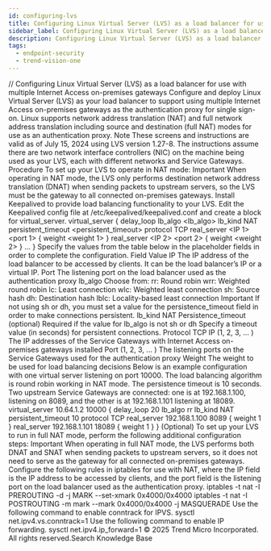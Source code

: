 ```yaml
---
id: configuring-lvs
title: Configuring Linux Virtual Server (LVS) as a load balancer for use with multiple Internet Access on-premises gateways
sidebar_label: Configuring Linux Virtual Server (LVS) as a load balancer for use with multiple Internet Access on-premises gateways
description: Configuring Linux Virtual Server (LVS) as a load balancer for use with multiple Internet Access on-premises gateways
tags:
  - endpoint-security
  - trend-vision-one
---
```


/*<![CDATA[*/ $('#title').html($('meta[name=map-description]').attr('content')); /*]]>*/ Configuring Linux Virtual Server (LVS) as a load balancer for use with multiple Internet Access on-premises gateways Configure and deploy Linux Virtual Server (LVS) as your load balancer to support using multiple Internet Access on-premises gateways as the authentication proxy for single sign-on. Linux supports network address translation (NAT) and full network address translation including source and destination (full NAT) modes for use as an authentication proxy. Note These screens and instructions are valid as of July 15, 2024 using LVS version 1.27-8. The instructions assume there are two network interface controllers (NIC) on the machine being used as your LVS, each with different networks and Service Gateways. Procedure To set up your LVS to operate in NAT mode: Important When operating in NAT mode, the LVS only performs destination network address translation (DNAT) when sending packets to upstream servers, so the LVS must be the gateway to all connected on-premises gateways. Install Keepalived to provide load balancing functionality to your LVS. Edit the Keepalived config file at /etc/keepalived/keepalived.conf and create a block for virtual_server. virtual_server <IP> <port> { delay_loop <loop> lb_algo <lb_algo> lb_kind NAT persistent_timeout <persistent_timeout> protocol TCP real_server <IP 1> <port 1> { weight <weight 1> } real_server <IP 2> <port 2> { weight <weight 2> } ... } Specify the values from the table below in the placeholder fields in order to complete the configuration. Field Value IP The IP address of the load balancer to be accessed by clients. It can be the load balancer’s IP or a virtual IP. Port The listening port on the load balancer used as the authentication proxy lb_algo Choose from: rr: Round robin wrr: Weighted round robin lc: Least connection wlc: Weighted least connection sh: Source hash dh: Destination hash lblc: Locality-based least connection Important If not using sh or dh, you must set a value for the persistence_timeout field in order to make connections persistent. lb_kind NAT Persistence_timeout (optional) Required if the value for lb_algo is not sh or dh Specify a timeout value (in seconds) for persistent connections. Protocol TCP IP (1, 2, 3, … ) The IP addresses of the Service Gateways with Internet Access on-premises gateways installed Port (1, 2, 3, … ) The listening ports on the Service Gateways used for the authentication proxy Weight The weight to be used for load balancing decisions Below is an example configuration with one virtual server listening on port 10000. The load balancing algorithm is round robin working in NAT mode. The persistence timeout is 10 seconds. Two upstream Service Gateways are connected: one is at 192.168.1.100, listening on 8089, and the other is at 192.168.1.101 listening at 18089. virtual_server 10.64.1.2 10000 { delay_loop 20 lb_algo rr lb_kind NAT persistent_timeout 10 protocol TCP real_server 192.168.1.100 8089 { weight 1 } real_server 192.168.1.101 18089 { weight 1 } } (Optional) To set up your LVS to run in full NAT mode, perform the following additional configuration steps: Important When operating in full NAT mode, the LVS performs both DNAT and SNAT when sending packets to upstream servers, so it does not need to serve as the gateway for all connected on-premises gateways. Configure the following rules in iptables for use with NAT, where the IP field is the IP address to be accessed by clients, and the port field is the listening port on the load balancer used as the authentication proxy. iptables -t nat -I PREROUTING -d <IP> <port> -j MARK --set-xmark 0x4000/0x4000 iptables -t nat -I POSTROUTING -m mark --mark 0x4000/0x4000 -j MASQUERADE Use the following command to enable conntrack for IPVS. sysctl net.ipv4.vs.conntrack=1 Use the following command to enable IP forwarding. sysctl net.ipv4.ip_forward=1 © 2025 Trend Micro Incorporated. All rights reserved.Search Knowledge Base